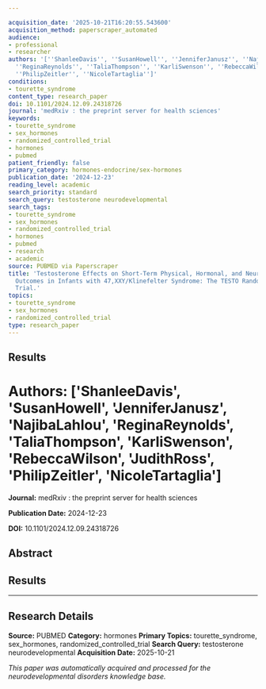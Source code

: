 ```yaml
---

acquisition_date: '2025-10-21T16:20:55.543600'
acquisition_method: paperscraper_automated
audience:
- professional
- researcher
authors: '[''ShanleeDavis'', ''SusanHowell'', ''JenniferJanusz'', ''NajibaLahlou'',
  ''ReginaReynolds'', ''TaliaThompson'', ''KarliSwenson'', ''RebeccaWilson'', ''JudithRoss'',
  ''PhilipZeitler'', ''NicoleTartaglia'']'
conditions:
- tourette_syndrome
content_type: research_paper
doi: 10.1101/2024.12.09.24318726
journal: 'medRxiv : the preprint server for health sciences'
keywords:
- tourette_syndrome
- sex_hormones
- randomized_controlled_trial
- hormones
- pubmed
patient_friendly: false
primary_category: hormones-endocrine/sex-hormones
publication_date: '2024-12-23'
reading_level: academic
search_priority: standard
search_query: testosterone neurodevelopmental
search_tags:
- tourette_syndrome
- sex_hormones
- randomized_controlled_trial
- hormones
- pubmed
- research
- academic
source: PUBMED via Paperscraper
title: 'Testosterone Effects on Short-Term Physical, Hormonal, and Neurodevelopmental
  Outcomes in Infants with 47,XXY/Klinefelter Syndrome: The TESTO Randomized Controlled
  Trial.'
topics:
- tourette_syndrome
- sex_hormones
- randomized_controlled_trial
type: research_paper
---
```




## Results

# **Authors:** ['ShanleeDavis', 'SusanHowell', 'JenniferJanusz', 'NajibaLahlou', 'ReginaReynolds', 'TaliaThompson', 'KarliSwenson', 'RebeccaWilson', 'JudithRoss', 'PhilipZeitler', 'NicoleTartaglia']

**Journal:** medRxiv : the preprint server for health sciences

**Publication Date:** 2024-12-23

**DOI:** 10.1101/2024.12.09.24318726

## Abstract

## Results

---

## Research Details

**Source:** PUBMED
**Category:** hormones
**Primary Topics:** tourette_syndrome, sex_hormones, randomized_controlled_trial
**Search Query:** testosterone neurodevelopmental
**Acquisition Date:** 2025-10-21

*This paper was automatically acquired and processed for the neurodevelopmental disorders knowledge base.*
